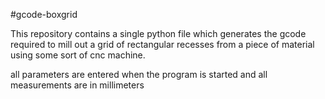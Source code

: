 #gcode-boxgrid

This repository contains a single python file which generates the gcode required to mill out a grid of
rectangular recesses from a piece of material using some sort of cnc machine.

all parameters are entered when the program is started and all measurements are in millimeters
